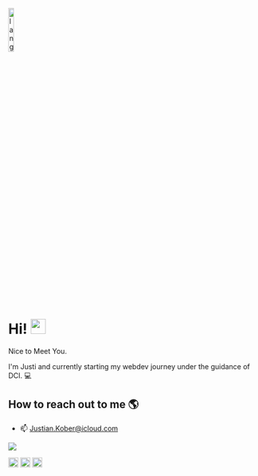 <p align="left"><img width=15%" src="https://github.com/alansmathew/alansmathew/raw/master/lang.gif" alt="lang image here" /></p>

# Hi! <img src="https://media.giphy.com/media/hvRJCLFzcasrR4ia7z/giphy.gif" width="30px"> 
  Nice to Meet You.

I'm Justi and currently starting my webdev journey under the guidance of DCI. :computer:

## How to reach out to me 🌎

<p align="center">
  
  - 📫  Justian.Kober@icloud.com
 
   <a href="http://twitter.com/JustianKober">
    <img src="https://img.shields.io/twitter/follow/JustianKober?label=Twitter&logo=twitter&style=for-the-badge" />
  </a>

  <a href="https://twitter.com/JustianKober" target="_blank"><img align="center" src="https://cdn.jsdelivr.net/npm/simple-icons@3.0.1/icons/twitter.svg" alt="Justian" height="20" width="20" /></a>
<a href="https://linkedin.com/in/justian-kober-8a1281132" target="_blank"><img align="center" src="https://cdn.jsdelivr.net/npm/simple-icons@3.0.1/icons/linkedin.svg" alt="Justian" height="20" width="20" /></a>
<a href="https://instagram.com/ndksi_23" target="_blank"><img align="center" src="https://cdn.jsdelivr.net/npm/simple-icons@3.0.1/icons/instagram.svg" alt="Justian" height="20" width="20" /></a>
</p>


